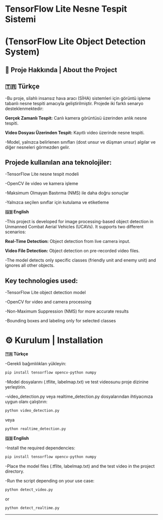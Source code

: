 # TensorFlow Lite Nesne Tespit Sistemi

# (TensorFlow Lite Object Detection System)

## 📌 Proje Hakkında | About the Project
**🇹🇷 Türkçe**
---
-Bu proje, silahlı insansız hava aracı (SİHA) sistemleri için görüntü işleme tabanlı nesne tespiti amacıyla geliştirilmiştir. Projede iki farklı senaryo desteklenmektedir:

**Gerçek Zamanlı Tespit:** Canlı kamera görüntüsü üzerinden anlık nesne tespiti. 

**Video Dosyası Üzerinden Tespit:** Kayıtlı video üzerinde nesne tespiti.

-Model, yalnızca belirlenen sınıfları (dost unsur ve düşman unsur) algılar ve diğer nesneleri görmezden gelir.

## Projede kullanılan ana teknolojiler:

-TensorFlow Lite nesne tespit modeli

-OpenCV ile video ve kamera işleme

-Maksimum Olmayan Bastırma (NMS) ile daha doğru sonuçlar

-Yalnızca seçilen sınıflar için kutulama ve etiketleme

**🇬🇧 English**

-This project is developed for image processing-based object detection in Unmanned Combat Aerial Vehicles (UCAVs). It supports two different scenarios:

**Real-Time Detection:** Object detection from live camera input.

**Video File Detection:** Object detection on pre-recorded video files.

-The model detects only specific classes (friendly unit and enemy unit) and ignores all other objects.

## Key technologies used:

-TensorFlow Lite object detection model

-OpenCV for video and camera processing

-Non-Maximum Suppression (NMS) for more accurate results

-Bounding boxes and labeling only for selected classes

# ⚙️ Kurulum | Installation
**🇹🇷 Türkçe**

-Gerekli bağımlılıkları yükleyin:
```bash
pip install tensorflow opencv-python numpy
```

-Model dosyalarını (.tflite, labelmap.txt) ve test videosunu proje dizinine yerleştirin.

-video_detection.py veya realtime_detection.py dosyalarından ihtiyacınıza uygun olanı çalıştırın:
```bash
python video_detection.py
```

veya
```bash
python realtime_detection.py
```
**🇬🇧 English**

-Install the required dependencies:
```bash
pip install tensorflow opencv-python numpy
```

-Place the model files (.tflite, labelmap.txt) and the test video in the project directory.

-Run the script depending on your use case:
```bash
python detect_video.py
```

or
```bash
python detect_realtime.py
```
---
